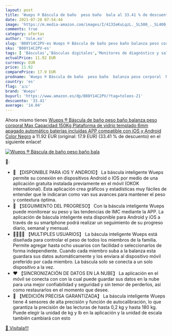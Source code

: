 ```yaml
---
layout: post
title: 'Wueps ® Báscula de baño  peso baño  bala al 33.41 % de descuento'
date: 2021-07-28 07:54:44
image: 'https://m.media-amazon.com/images/I/413IeKuLqzL._SL500_._SL400_.jpg'
comments: true
category: ofertas
author: 'tole.es'
slug: 'B08Y14C2PV-es Wueps ® Báscula de baño peso baño balanza peso corporal...'
sku: 'B08Y14C2PV-es'
tags: [ 'Básculas','Básculas digitales','Monitores de diagnóstico y salud','Salud y cuidado personal','Suministros y equipamiento médico','android','wueps', ]
actualPrice: 11.92 EUR
currency: EUR
price: 11.92
comparePrice: 17.9 EUR
prodname: 'Wueps ® Báscula de baño  peso baño  balanza peso corporal  Max Capacidad 150Kg  Plataforma de vidrio templado 6mm  apagado automático  baterías incluidas  APP compatible con iOS y Android Color Negro'
country: 'es'
flag: '🇪🇸'
brand: 'Wueps'
buyurl: 'https://www.amazon.es/dp/B08Y14C2PV/?tag=tolees-21'
descuento: '33.41'
average: '14.04'
---
```


Ahora mismo tienes [Wueps ® Báscula de baño  peso baño  balanza peso corporal  Max Capacidad 150Kg  Plataforma de vidrio templado 6mm  apagado automático  baterías incluidas  APP compatible con iOS y Android Color Negro](https://www.amazon.es/dp/B08Y14C2PV/?tag=tolees-21) a 11.92 EUR (original: 17.9 EUR) (33.41 %  de descuento) en el siguiente enlace!

[![Wueps ® Báscula de baño  peso baño  bala](https://m.media-amazon.com/images/I/413IeKuLqzL._SL500_._SL400_.jpg)](https://www.amazon.es/dp/B08Y14C2PV/?tag=tolees-21)

🔎:

- 📲 【DISPONIBLE PARA iOS Y ANDROID】 La báscula inteligente Wueps permite su conexión en dispositivos Android o IOS por medio de una aplicación gratuita instalada previamente en el móvil (OKOK international). Esta aplicación crea gráficos y estadísticas muy fáciles de entender que le indicaran como van sus avances para mantener el peso y contextura óptima.
- 🧠 【SEGUIMIENTO DEL PROGRESO】 Con la báscula inteligente Wueps puede monitorear su peso y las tendencias de IMC mediante la APP. La aplicación de báscula inteligente esta disponible para Android y iOS a través de su smartphone podrá realizar un seguimiento de su progreso diario, semanal y mensual.
- 👨‍👩‍👧‍👦 【MULTIPLES USUARIOS】 La báscula inteligente Wueps está diseñada para controlar el peso de todos los miembros de la familia. Permite agregar hasta ocho usuarios con facilidad o seleccionarlos de forma independiente. Cuando cada miembro suba a la balanza esta guardara sus datos automáticamente y los enviara al dispositivo móvil preferido por cada miembro. La báscula solo se conecta a un solo dispositivo a la vez.
- ❤️ 【SINCRONIZACIÓN DE DATOS EN LA NUBE】 La aplicación en el móvil se conecta con con la cual puede guardar sus datos en la nube para una mejor confiabilidad y seguridad y sin temor de perderlos, así como restaurarlos en el momento que desee.
- 👣 【MEDICIÓN PRECISA GARANTIZADA】 La báscula inteligente Wueps tiene 4 sensores de alta precisión y función de autocalibración, lo que garantiza la precisión de las lecturas de hasta 0,2 kg y hasta 180 kg. Puede elegir la unidad de kg y lb en la aplicación y la unidad de escala también cambiará con esto

[🛒 Visítala!!!](https://www.amazon.es/dp/B08Y14C2PV/?tag=tolees-21)
